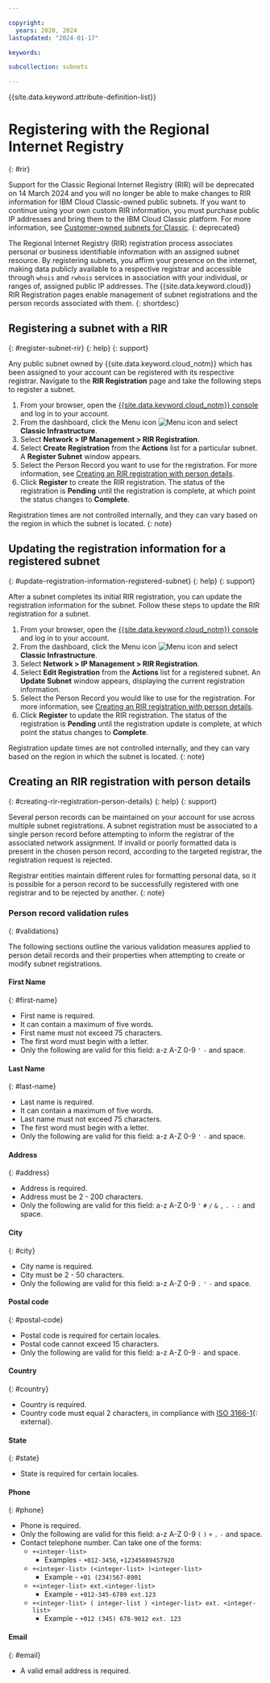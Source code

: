 ```yaml
---

copyright:
  years: 2020, 2024
lastupdated: "2024-01-17"

keywords:

subcollection: subnets

---
```


{{site.data.keyword.attribute-definition-list}}

# Registering with the Regional Internet Registry
{: #rir}

Support for the Classic Regional Internet Registry (RIR) will be deprecated on 14 March 2024 and you will no longer be able to make changes to RIR information for IBM Cloud Classic-owned public subnets. If you want to continue using your own custom RIR information, you must purchase public IP addresses and bring them to the IBM Cloud Classic platform. For more information, see [Customer-owned subnets for Classic](/docs/subnets?topic=subnets-customer-owned-subnets).
{: deprecated}

The Regional Internet Registry (RIR) registration process associates personal or business identifiable information with an assigned subnet resource. By registering subnets, you affirm your presence on the internet, making data publicly available to a respective registrar and accessible through `whois` and `rwhois` services in association with your individual, or ranges of, assigned public IP addresses. The {{site.data.keyword.cloud}} RIR Registration pages enable management of subnet registrations and the person records associated with them.
{: shortdesc}

## Registering a subnet with a RIR
{: #register-subnet-rir}
{: help}
{: support}

Any public subnet owned by {{site.data.keyword.cloud_notm}} which has been assigned to your account can be registered with its respective registrar. Navigate to the **RIR Registration** page and take the following steps to register a subnet.

1. From your browser, open the [{{site.data.keyword.cloud_notm}} console](https://{DomainName}/) and log in to your account.
1. From the dashboard, click the Menu icon ![Menu icon](../../icons/icon_hamburger.svg) and select **Classic Infrastructure**.
1. Select **Network > IP Management > RIR Registration**.
1. Select **Create Registration** from the **Actions** list for a particular subnet. A **Register Subnet** window appears.
1. Select the Person Record you want to use for the registration. For more information, see [Creating an RIR registration with person details](#creating-rir-registration-person-details).
1. Click **Register** to create the RIR registration. The status of the registration is **Pending** until the registration is complete, at which point the status changes to **Complete**.

Registration times are not controlled internally, and they can vary based on the region in which the subnet is located.
{: note}

## Updating the registration information for a registered subnet
{: #update-registration-information-registered-subnet}
{: help}
{: support}

After a subnet completes its initial RIR registration, you can update the registration information for the subnet. Follow these steps to update the RIR registration for a subnet.

1. From your browser, open the [{{site.data.keyword.cloud_notm}} console](https://{DomainName}/) and log in to your account.
1. From the dashboard, click the Menu icon ![Menu icon](../../icons/icon_hamburger.svg) and select **Classic Infrastructure**.
1. Select **Network > IP Management > RIR Registration**.
1. Select **Edit Registration** from the **Actions** list for a registered subnet. An **Update Subnet** window appears, displaying the current registration information.
1. Select the Person Record you would like to use for the registration. For more information, see [Creating an RIR registration with person details](#creating-rir-registration-person-details).
1. Click **Register** to update the RIR registration. The status of the registration is **Pending** until the registration update is complete, at which point the status changes to **Complete**.

Registration update times are not controlled internally, and they can vary based on the region in which the subnet is located.
{: note}

## Creating an RIR registration with person details
{: #creating-rir-registration-person-details}
{: help}
{: support}

Several person records can be maintained on your account for use across multiple subnet registrations. A subnet registration must be associated to a single person record before attempting to inform the registrar of the associated network assignment. If invalid or poorly formatted data is present in the chosen person record, according to the targeted registrar, the registration request is rejected.

Registrar entities maintain different rules for formatting personal data, so it is possible for a person record to be successfully registered with one registrar and to be rejected by another.
{: note}

### Person record validation rules
{: #validations}

The following sections outline the various validation measures applied to person detail records and their properties when attempting to create or modify subnet registrations.

#### First Name
{: #first-name}

* First name is required.
* It can contain a maximum of five words.
* First name must not exceed 75 characters.
* The first word must begin with a letter.
* Only the following are valid for this field: a-z A-Z 0-9 `'` `-` and space.

#### Last Name
{: #last-name}

* Last name is required.
* It can contain a maximum of five words.
* Last name must not exceed 75 characters.
* The first word must begin with a letter.
* Only the following are valid for this field: a-z A-Z 0-9 `'` `-` and space.

#### Address
{: #address}

* Address is required.
* Address must be 2 - 200 characters.
* Only the following are valid for this field: a-z A-Z 0-9 `'` `#` `/` `&` `,` `.` `-` `:` and space.

#### City
{: #city}

* City name is required.
* City must be 2 - 50 characters.
* Only the following are valid for this field: a-z A-Z 0-9 `.` `'` `-` and space.

#### Postal code
{: #postal-code}

* Postal code is required for certain locales.
* Postal code cannot exceed 15 characters.
* Only the following are valid for this field: a-z A-Z 0-9 `-` and space.

#### Country
{: #country}

* Country is required.
* Country code must equal 2 characters, in compliance with [ISO 3166-1](https://www.nro.net/list-of-country-codes-and-rirs-ordered-by-country-code){: external}.

#### State
{: #state}

* State is required for certain locales.

#### Phone
{: #phone}

* Phone is required.
* Only the following are valid for this field: a-z A-Z 0-9 `(` `)` `+` `.` `-` and space.
* Contact telephone number. Can take one of the forms:
    * `+<integer-list>`
        * Examples - `+012-3456`, `+12345689457920`
    * `+<integer-list> (<integer-list> )<integer-list>`
        * Example - `+01 (234)567-8901`
    * `+<integer-list> ext.<integer-list>`
        * Example - `+012-345-6789 ext.123`
    * `+<integer-list> ( integer-list ) <integer-list> ext. <integer-list>`
        * Example - `+012 (345) 678-9012 ext. 123`

#### Email
{: #email}

* A valid email address is required.
